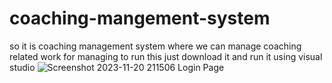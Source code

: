 # coaching-mangement-system
so it is coaching management system where we can manage coaching related work for managing 
to run this just download it and run it using visual studio 
![Screenshot 2023-11-20 211506](https://github.com/Codewithakk/coaching-mangement-system/assets/140572866/6b4a6043-5c3f-47ed-974c-fd09e5b695b6)
Login Page
